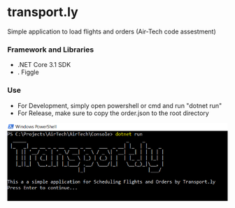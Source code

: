 # transport.ly
Simple application to load flights and orders (Air-Tech code assestment)

### Framework and Libraries 

- .NET Core 3.1 SDK
- . Figgle


### Use

- For Development, simply open powershell or cmd and run "dotnet run"
- For Release, make sure to copy the order.json to the root directory

![initial screen](snap.PNG)

